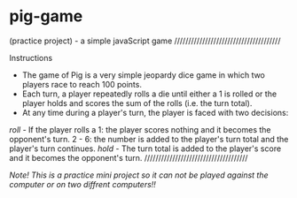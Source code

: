 # pig-game
(practice project) - a simple javaScript game
//////////////////////////////////////

Instructions
 - The game of Pig is a very simple jeopardy dice game in which two players race to reach 100 points.
 - Each turn, a player repeatedly rolls a die until either a 1 is rolled or the player holds and scores the sum of the rolls (i.e. the turn total).
 - At any time during a player's turn, the player is faced with two decisions:

*roll* - If the player rolls a
                  1:  the player scores nothing and it becomes the opponent's turn.
              2 - 6:  the number is added to the player's turn total and the player's turn continues.
*hold* - The turn total is added to the player's score and it becomes the opponent's turn.
/////////////////////////////////////

*Note! This is a practice mini project so it can not be played against the computer or on two diffrent computers!!*
